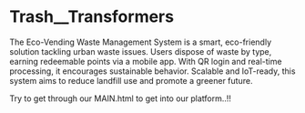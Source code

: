 # Trash__Transformers
The Eco-Vending Waste Management System is a smart, eco-friendly solution tackling urban waste issues. Users dispose of waste by type, earning redeemable points via a mobile app. With QR login and real-time processing, it encourages sustainable behavior. Scalable and IoT-ready, this system aims to reduce landfill use and promote a greener future.

Try to get through our MAIN.html to get into our platform..!!
